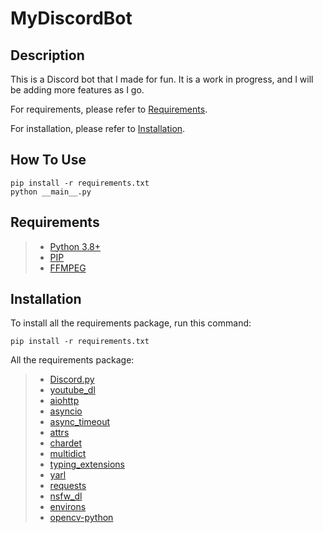# MyDiscordBot

## Description

This is a Discord bot that I made for fun. It is a work in progress, and I will be adding more features as I go.

For requirements, please refer to [Requirements](#Requirements).

For installation, please refer to [Installation](#Installation).

## How To Use

    pip install -r requirements.txt
    python __main__.py

## Requirements
> - [Python 3.8+](https://www.python.org/downloads/)
> - [PIP](https://pip.pypa.io/en/stable/installation/)
> - [FFMPEG](https://ffmpeg.org/download.html)

## Installation

To install all the requirements package, run this command:

    pip install -r requirements.txt

All the requirements package:
> - [Discord.py](https://discordpy.readthedocs.io/en/latest/intro.html#installing)
> - [youtube_dl](https://pypi.org/project/youtube_dl/)
> - [aiohttp](https://pypi.org/project/aiohttp/)
> - [asyncio](https://pypi.org/project/asyncio/)
> - [async_timeout](https://pypi.org/project/async-timeout/)
> - [attrs](https://pypi.org/project/attrs/)
> - [chardet](https://pypi.org/project/chardet/)
> - [multidict](https://pypi.org/project/multidict/)
> - [typing_extensions](https://pypi.org/project/typing-extensions/)
> - [yarl](https://pypi.org/project/yarl/)
> - [requests](https://pypi.org/project/requests/)
> - [nsfw_dl](https://pypi.org/project/nsfw-dl/)
> - [environs](https://pypi.org/project/environs/)
> - [opencv-python](https://pypi.org/project/opencv-python/)